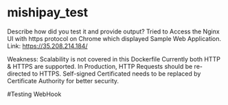 # mishipay_test

Describe how did you test it and provide output?
Tried to Access the Nginx UI with https protocol on Chrome which displayed Sample Web Application.
Link: https://35.208.214.184/

Weakness:
Scalability is not covered in this Dockerfile
Currently both HTTP & HTTPS are supported. In Production, HTTP Requests should be re-directed to HTTPS.
Self-signed Certificated needs to be replaced by Certificate Authority for better security.

#Testing WebHook
